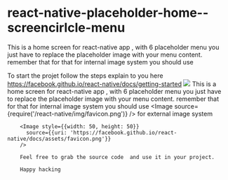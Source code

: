# react-native-placeholder-home--screencirlcle-menu
This is a home screen for react-native app , with 6 placeholder menu you just have to replace the placeholder image with your menu content. remember that for that for internal image system you should use

 To start the projet follow the steps explain to you here https://facebook.github.io/react-native/docs/getting-started
 <image src="https://github.com/MariusMonkam/react-native-home-screen-menu-placeholder/blob/master/66260281_378546599679538_631759714664841216_n.jpg" />
This is a home screen for react-native app , with 6 placeholder menu you just have to replace the placeholder image with your menu content.
remember that for that for internal image system you should use
<Image source={require('/react-native/img/favicon.png')}
        /> for external image system 
        
        <Image style={{width: 50, height: 50}}
          source={{uri: 'https://facebook.github.io/react-native/docs/assets/favicon.png'}}
        />
        
        Feel free to grab the source code  and use it in your project.
        
        Happy hacking


